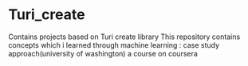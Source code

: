 # Turi_create
Contains projects based on Turi create library
This repository contains concepts which i learned through machine learning : case study approach(university of washington) a course on coursera
